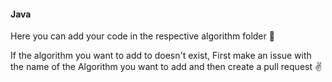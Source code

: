 #### Java

Here you can add your code in the respective algorithm folder :grimacing:

If the algorithm you want to add to doesn't exist, First make an issue with the 
name of the Algorithm you want to add and then create a pull request :v:
